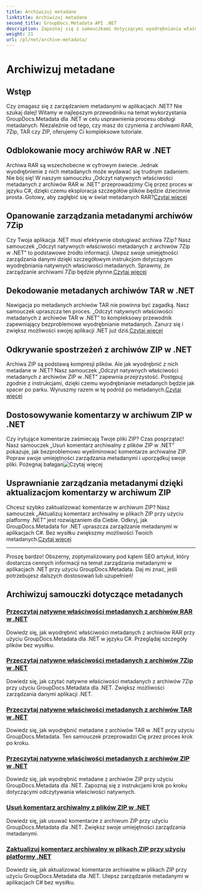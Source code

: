 ```yaml
---
title: Archiwizuj metadane
linktitle: Archiwizuj metadane
second_title: GroupDocs.Metadata API .NET
description: Zapoznaj się z samouczkami dotyczącymi wyodrębniania właściwości metadanych i zarządzania nimi z różnych formatów archiwów, takich jak RAR, 7Zip, TAR i ZIP, przy użyciu GroupDocs.Metadata dla .NET.
weight: 21
url: /pl/net/archive-metadata/
---
```


# Archiwizuj metadane


## Wstęp

Czy zmagasz się z zarządzaniem metadanymi w aplikacjach .NET? Nie szukaj dalej! Witamy w najlepszym przewodniku na temat wykorzystania GroupDocs.Metadata dla .NET w celu usprawnienia procesu obsługi metadanych. Niezależnie od tego, czy masz do czynienia z archiwami RAR, 7Zip, TAR czy ZIP, oferujemy Ci kompleksowe tutoriale.

## Odblokowanie mocy archiwów RAR w .NET

 Archiwa RAR są wszechobecne w cyfrowym świecie. Jednak wyodrębnienie z nich metadanych może wydawać się trudnym zadaniem. Nie bój się! W naszym samouczku „Odczyt natywnych właściwości metadanych z archiwów RAR w .NET” przeprowadzimy Cię przez proces w języku C#, dzięki czemu eksploracja szczegółów plików będzie dziecinnie prosta. Gotowy, aby zagłębić się w świat metadanych RAR?[Czytaj więcej](./read-native-metadata-rar-archives/)

## Opanowanie zarządzania metadanymi archiwów 7Zip

Czy Twoja aplikacja .NET musi efektywnie obsługiwać archiwa 7Zip? Nasz samouczek „Odczyt natywnych właściwości metadanych z archiwów 7Zip w .NET” to podstawowe źródło informacji. Ulepsz swoje umiejętności zarządzania danymi dzięki szczegółowym instrukcjom dotyczącym wyodrębniania natywnych właściwości metadanych. Sprawmy, że zarządzanie archiwami 7Zip będzie płynne.[Czytaj więcej](./read-native-metadata-7zip-archives/)

## Dekodowanie metadanych archiwów TAR w .NET

 Nawigacja po metadanych archiwów TAR nie powinna być zagadką. Nasz samouczek upraszcza ten proces. „Odczyt natywnych właściwości metadanych z archiwów TAR w .NET” to kompleksowy przewodnik zapewniający bezproblemowe wyodrębnianie metadanych. Zanurz się i zwiększ możliwości swojej aplikacji .NET już dziś.[Czytaj więcej](./read-native-metadata-tar-archives/)

## Odkrywanie spostrzeżeń z archiwów ZIP w .NET

Archiwa ZIP są podstawą kompresji plików. Ale jak wyodrębnić z nich metadane w .NET? Nasz samouczek „Odczyt natywnych właściwości metadanych z archiwów ZIP w .NET” zapewnia przejrzystość. Postępuj zgodnie z instrukcjami, dzięki czemu wyodrębnianie metadanych będzie jak spacer po parku. Wyruszmy razem w tę podróż po metadanych.[Czytaj więcej](./read-native-metadata-zip-archives/)

## Dostosowywanie komentarzy w archiwum ZIP w .NET

 Czy irytujące komentarze zaśmiecają Twoje pliki ZIP? Czas posprzątać! Nasz samouczek „Usuń komentarz archiwalny z plików ZIP w .NET” pokazuje, jak bezproblemowo wyeliminować komentarze archiwalne ZIP. Popraw swoje umiejętności zarządzania metadanymi i uporządkuj swoje pliki. Pożegnaj bałagan![Czytaj więcej](./remove-archive-comment-zip-files/)

## Usprawnianie zarządzania metadanymi dzięki aktualizacjom komentarzy w archiwum ZIP

Chcesz szybko zaktualizować komentarze w archiwum ZIP? Nasz samouczek „Aktualizuj komentarz archiwalny w plikach ZIP przy użyciu platformy .NET” jest rozwiązaniem dla Ciebie. Odkryj, jak GroupDocs.Metadata for .NET upraszcza zarządzanie metadanymi w aplikacjach C#. Bez wysiłku zwiększmy możliwości Twoich metadanych.[Czytaj więcej](./update-archive-comment-zip-files/)

---

Proszę bardzo! Obszerny, zoptymalizowany pod kątem SEO artykuł, który dostarcza cennych informacji na temat zarządzania metadanymi w aplikacjach .NET przy użyciu GroupDocs.Metadata. Daj mi znać, jeśli potrzebujesz dalszych dostosowań lub uzupełnień!
## Archiwizuj samouczki dotyczące metadanych
### [Przeczytaj natywne właściwości metadanych z archiwów RAR w .NET](./read-native-metadata-rar-archives/)
Dowiedz się, jak wyodrębnić właściwości metadanych z archiwów RAR przy użyciu GroupDocs.Metadata dla .NET w języku C#. Przeglądaj szczegóły plików bez wysiłku.
### [Przeczytaj natywne właściwości metadanych z archiwów 7Zip w .NET](./read-native-metadata-7zip-archives/)
Dowiedz się, jak czytać natywne właściwości metadanych z archiwów 7Zip przy użyciu GroupDocs.Metadata dla .NET. Zwiększ możliwości zarządzania danymi aplikacji .NET.
### [Przeczytaj natywne właściwości metadanych z archiwów TAR w .NET](./read-native-metadata-tar-archives/)
Dowiedz się, jak wyodrębnić metadane z archiwów TAR w .NET przy użyciu GroupDocs.Metadata. Ten samouczek przeprowadzi Cię przez proces krok po kroku.
### [Przeczytaj natywne właściwości metadanych z archiwów ZIP w .NET](./read-native-metadata-zip-archives/)
Dowiedz się, jak wyodrębnić metadane z archiwów ZIP przy użyciu GroupDocs.Metadata dla .NET. Zapoznaj się z instrukcjami krok po kroku dotyczącymi odczytywania właściwości natywnych.
### [Usuń komentarz archiwalny z plików ZIP w .NET](./remove-archive-comment-zip-files/)
Dowiedz się, jak usuwać komentarze z archiwum ZIP przy użyciu GroupDocs.Metadata dla .NET. Zwiększ swoje umiejętności zarządzania metadanymi.
### [Zaktualizuj komentarz archiwalny w plikach ZIP przy użyciu platformy .NET](./update-archive-comment-zip-files/)
Dowiedz się, jak aktualizować komentarze archiwalne w plikach ZIP przy użyciu GroupDocs.Metadata dla .NET. Ulepsz zarządzanie metadanymi w aplikacjach C# bez wysiłku.